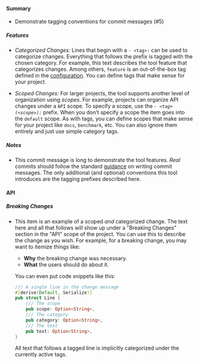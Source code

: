 #### Summary

- Demonstrate tagging conventions for commit messages (#5)


##### Features

- *Categorized Changes:* Lines that begin with a `- <tag>:` can
  be used to categorize changes. Everything that follows the prefix is
  tagged with the chosen category. For example, this text describes the
  tool feature that categorizes changes. Among others, `feature` is an
  out-of-the-box tag defined in the [configuration](config.yml). You can
  define tags that make sense for your project.
  

- *Scoped Changes:* For larger projects, the tool supports
  another level of organization using *scopes*. For example, projects can
  organize API changes under a `API` scope. To specify a scope, use the
  *`- <tag>(<scope>):`* prefix. When you don't specify a scope the item
  goes into the `default` scope. As with tags, you can define scopes that
  make sense for your project like `docs`, `benchmark`, etc. You can also
  ignore them entirely and just use simple category tags.
  


##### Notes

- This commit message is long to demonstrate the tool features. *Real*
  commits should follow the standard
  [guidance](https://chris.beams.io/posts/git-commit/) on writing commit
  messages. The only additional (and optional) conventions this tool
  introduces are the tagging prefixes described here.
  




#### API
##### Breaking Changes

- This item is an example of a scoped *and* categorized
  change. The text here and all that follows will show up under a
  "Breaking Changes" section in the "API" scope of the project. You can
  use this to describe the change as you wish. For example, for a breaking
  change, you may want to itemize things like:
  
   - **Why** the breaking change was necessary.
   - **What** the users should do about it.
  
  You can even put code snippets like this:
  
  ```rust
  /// A single line in the change message
  #[derive(Default, Serialize)]
  pub struct Line {
      /// The scope
      pub scope: Option<String>,
      /// The category
      pub category: Option<String>,
      /// The text
      pub text: Option<String>,
  }
  ```
  
  All text that follows a tagged line is implicitly categorized under the
  currently active tags.